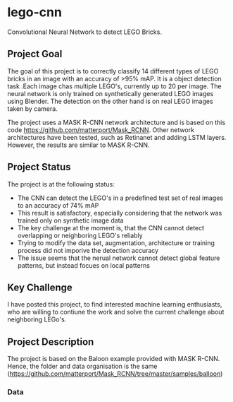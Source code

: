# lego-cnn
Convolutional Neural Network to detect LEGO Bricks.

## Project Goal

The goal of this project is to correctly classify 14 different types of LEGO bricks in an image with an accuracy of >95% mAP. It is a object detection task .Each image chas multiple LEGO's, currently up to 20 per image. The neural network is only trained on synthetically generated LEGO images using Blender. The detection on the other hand is on real LEGO images taken by camera. 

The project uses a MASK R-CNN network architecture and is based on this code https://github.com/matterport/Mask_RCNN. Other network architectures have been tested, such as Retinanet and adding LSTM layers. However, the results are similar to MASK R-CNN.

## Project Status

The project is at the following status:
 
- The CNN can detect the LEGO's in a predefined test set of real images to an accuracy of 74% mAP
- This result is satisfactory, especially considering that the network was trained only on synthetic image data
- The key challenge at the moment is, that the CNN cannot detect overlapping or neighboring LEGO's reliably
- Trying to modify the data set, augmentation, architecture or training process did not imporive the detection accuracy
- The issue seems that the nerual network cannot detect global feature patterns, but instead focues on local patterns

## Key Challenge

I have posted this project, to find interested machine learning enthusiasts, who are willing to contiune the work and solve the current challenge about neighboring LEGo's.

## Project Description

The project is based on the Baloon example provided with MASK R-CNN. Hence, the folder and data organisation is the same (https://github.com/matterport/Mask_RCNN/tree/master/samples/balloon)

### Data



